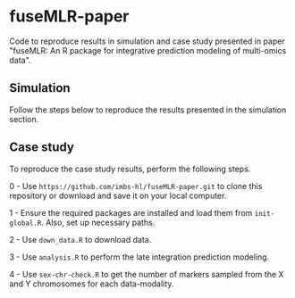 # fuseMLR-paper

Code to reproduce results in simulation and case study presented in paper "fuseMLR: An R package for integrative prediction modeling of multi-omics data".

## Simulation
Follow the steps below to reproduce the results presented in the simulation section.

## Case study
To reproduce the case study results, perform the following steps.

0 - Use `https://github.com/imbs-hl/fuseMLR-paper.git` to clone this repository or download and save it on your local computer.

1 - Ensure the required packages are installed and load them from `init-global.R`. Also, set up necessary paths.

2 - Use `down_data.R` to download data.

3 - Use `analysis.R` to perform the late integration prediction modeling.

4 - Use `sex-chr-check.R` to get the number of markers sampled from the X and Y chromosomes for each data-modality.

